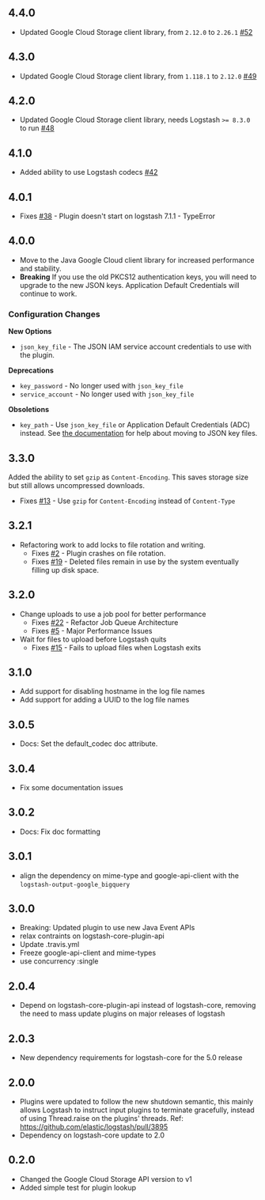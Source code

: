 ## 4.4.0
  - Updated Google Cloud Storage client library, from `2.12.0` to `2.26.1` [#52](https://github.com/logstash-plugins/logstash-output-google_cloud_storage/pull/52)

## 4.3.0
  - Updated Google Cloud Storage client library, from `1.118.1` to `2.12.0` [#49](https://github.com/logstash-plugins/logstash-output-google_cloud_storage/pull/49)

## 4.2.0
  - Updated Google Cloud Storage client library, needs Logstash `>= 8.3.0` to run [#48](https://github.com/logstash-plugins/logstash-output-google_cloud_storage/pull/48)

## 4.1.0
  - Added ability to use Logstash codecs [#42](https://github.com/logstash-plugins/logstash-output-google_cloud_storage/pull/42)

## 4.0.1
  - Fixes [#38](https://github.com/logstash-plugins/logstash-output-google_cloud_storage/issues/38) - Plugin doesn't start on logstash 7.1.1 - TypeError

## 4.0.0
  - Move to the Java Google Cloud client library for increased performance and stability.
  - **Breaking** If you use the old PKCS12 authentication keys, you will need to upgrade to
    the new JSON keys. Application Default Credentials will continue to work.

### Configuration Changes

**New Options**

 - `json_key_file` - The JSON IAM service account credentials to use with the plugin.

**Deprecations**

 - `key_password` - No longer used with `json_key_file`
 - `service_account` - No longer used with `json_key_file`

**Obsoletions**

 - `key_path` - Use `json_key_file` or Application Default Credentials (ADC) instead.
   See [the documentation](https://www.elastic.co/guide/en/logstash/current/plugins-outputs-google_cloud_storage.html#plugins-outputs-google_cloud_storage-key_path)
   for help about moving to JSON key files.

## 3.3.0
Added the ability to set `gzip` as `Content-Encoding`.
This saves storage size but still allows uncompressed downloads.

- Fixes [#13](https://github.com/logstash-plugins/logstash-output-google_cloud_storage/issues/13) - Use `gzip` for `Content-Encoding` instead of `Content-Type`

## 3.2.1
  - Refactoring work to add locks to file rotation and writing.
    - Fixes [#2](https://github.com/logstash-plugins/logstash-output-google_cloud_storage/issues/2) - Plugin crashes on file rotation.
    - Fixes [#19](https://github.com/logstash-plugins/logstash-output-google_cloud_storage/issues/19) - Deleted files remain in use by the system eventually filling up disk space.

## 3.2.0
  - Change uploads to use a job pool for better performance
    - Fixes [#22](https://github.com/logstash-plugins/logstash-output-google_cloud_storage/issues/22) - Refactor Job Queue Architecture
    - Fixes [#5](https://github.com/logstash-plugins/logstash-output-google_cloud_storage/issues/5) - Major Performance Issues
  - Wait for files to upload before Logstash quits
    - Fixes [#15](https://github.com/logstash-plugins/logstash-output-google_cloud_storage/issues/15) - Fails to upload files when Logstash exits

## 3.1.0
  - Add support for disabling hostname in the log file names
  - Add support for adding a UUID to the log file names

## 3.0.5
  - Docs: Set the default_codec doc attribute.

## 3.0.4
  - Fix some documentation issues

## 3.0.2
  - Docs: Fix doc formatting

## 3.0.1
  - align the dependency on mime-type and google-api-client with the `logstash-output-google_bigquery`

## 3.0.0
  - Breaking: Updated plugin to use new Java Event APIs
  - relax contraints on logstash-core-plugin-api
  - Update .travis.yml
  - Freeze google-api-client and mime-types
  - use concurrency :single

## 2.0.4
  - Depend on logstash-core-plugin-api instead of logstash-core, removing the need to mass update plugins on major releases of logstash

## 2.0.3
  - New dependency requirements for logstash-core for the 5.0 release

## 2.0.0
 - Plugins were updated to follow the new shutdown semantic, this mainly allows Logstash to instruct input plugins to terminate gracefully, 
   instead of using Thread.raise on the plugins' threads. Ref: https://github.com/elastic/logstash/pull/3895
 - Dependency on logstash-core update to 2.0

## 0.2.0
  - Changed the Google Cloud Storage API version to v1
  - Added simple test for plugin lookup
